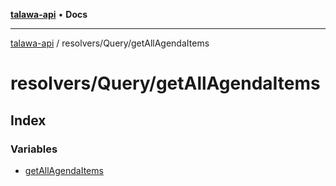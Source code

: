 [**talawa-api**](../../../README.md) • **Docs**

***

[talawa-api](../../../modules.md) / resolvers/Query/getAllAgendaItems

# resolvers/Query/getAllAgendaItems

## Index

### Variables

- [getAllAgendaItems](variables/getAllAgendaItems.md)
